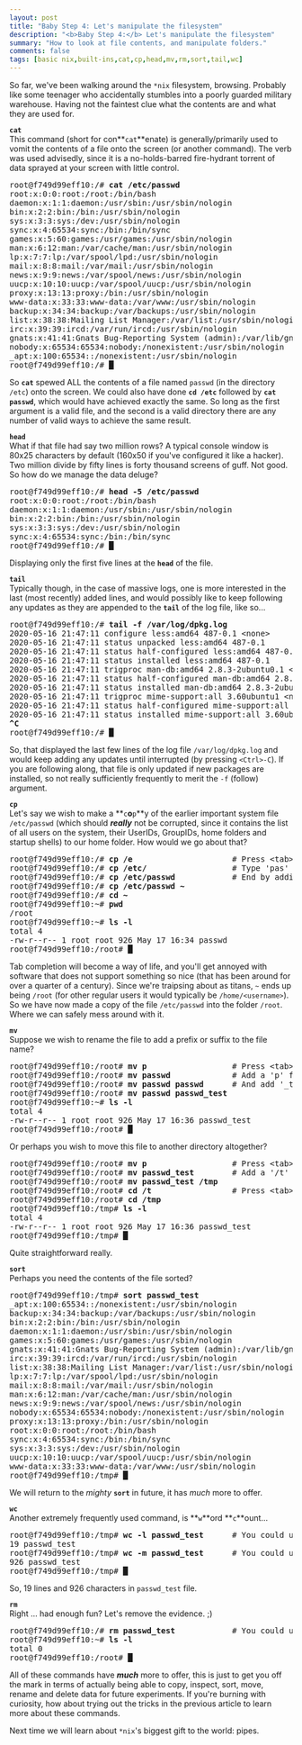 ```yaml
---
layout: post
title: "Baby Step 4: Let's manipulate the filesystem"
description: "<b>Baby Step 4:</b> Let's manipulate the filesystem"
summary: "How to look at file contents, and manipulate folders."
comments: false
tags: [basic nix,built-ins,cat,cp,head,mv,rm,sort,tail,wc]
---
```


So far, we've been walking around the `*nix` filesystem, browsing. Probably like some teenager who accidentally stumbles into a poorly guarded military warehouse. Having not the faintest clue what the contents are and what they are used for.

**`cat`**<br />
This command (short for con**`cat`**enate) is generally/primarily used to vomit the contents of a file onto the screen (or another command). The verb was used advisedly, since it is a no-holds-barred fire-hydrant torrent of data sprayed at your screen with little control.
<pre>
root@f749d99eff10:/# <b>cat /etc/passwd</b>
root:x:0:0:root:/root:/bin/bash
daemon:x:1:1:daemon:/usr/sbin:/usr/sbin/nologin
bin:x:2:2:bin:/bin:/usr/sbin/nologin
sys:x:3:3:sys:/dev:/usr/sbin/nologin
sync:x:4:65534:sync:/bin:/bin/sync
games:x:5:60:games:/usr/games:/usr/sbin/nologin
man:x:6:12:man:/var/cache/man:/usr/sbin/nologin
lp:x:7:7:lp:/var/spool/lpd:/usr/sbin/nologin
mail:x:8:8:mail:/var/mail:/usr/sbin/nologin
news:x:9:9:news:/var/spool/news:/usr/sbin/nologin
uucp:x:10:10:uucp:/var/spool/uucp:/usr/sbin/nologin
proxy:x:13:13:proxy:/bin:/usr/sbin/nologin
www-data:x:33:33:www-data:/var/www:/usr/sbin/nologin
backup:x:34:34:backup:/var/backups:/usr/sbin/nologin
list:x:38:38:Mailing List Manager:/var/list:/usr/sbin/nologin
irc:x:39:39:ircd:/var/run/ircd:/usr/sbin/nologin
gnats:x:41:41:Gnats Bug-Reporting System (admin):/var/lib/gnats:/usr/sbin/nologin
nobody:x:65534:65534:nobody:/nonexistent:/usr/sbin/nologin
_apt:x:100:65534::/nonexistent:/usr/sbin/nologin
root@f749d99eff10:/# <b>&block;</b>
</pre>
So **`cat`** spewed ALL the contents of a file named `passwd` (in the directory `/etc`) onto the screen. We could also have done **`cd /etc`** followed by **`cat passwd`**, which would have achieved exactly the same. So long as the first argument is a valid file, and the second is a valid directory there are any number of valid ways to achieve the same result.

**`head`**<br />
What if that file had say two million rows? A typical console window is 80x25 characters by default (160x50 if you've configured it like a hacker). Two million divide by fifty lines is forty thousand screens of guff. Not good. So how do we manage the data deluge?
<pre>
root@f749d99eff10:/# <b>head -5 /etc/passwd</b>
root:x:0:0:root:/root:/bin/bash
daemon:x:1:1:daemon:/usr/sbin:/usr/sbin/nologin
bin:x:2:2:bin:/bin:/usr/sbin/nologin
sys:x:3:3:sys:/dev:/usr/sbin/nologin
sync:x:4:65534:sync:/bin:/bin/sync
root@f749d99eff10:/# <b>&block;</b>
</pre>
Displaying only the first five lines at the **`head`** of the file.

**`tail`**<br />
Typically though, in the case of massive logs, one is more interested in the last (most recently) added lines, and would possibly like to keep following any updates as they are appended to the **`tail`** of the log file, like so...
<pre>
root@f749d99eff10:/# <b>tail -f /var/log/dpkg.log</b>
2020-05-16 21:47:11 configure less:amd64 487-0.1 &lt;none&gt;
2020-05-16 21:47:11 status unpacked less:amd64 487-0.1
2020-05-16 21:47:11 status half-configured less:amd64 487-0.1
2020-05-16 21:47:11 status installed less:amd64 487-0.1
2020-05-16 21:47:11 trigproc man-db:amd64 2.8.3-2ubuntu0.1 &lt;none&gt;
2020-05-16 21:47:11 status half-configured man-db:amd64 2.8.3-2ubuntu0.1
2020-05-16 21:47:11 status installed man-db:amd64 2.8.3-2ubuntu0.1
2020-05-16 21:47:11 trigproc mime-support:all 3.60ubuntu1 &lt;none&gt;
2020-05-16 21:47:11 status half-configured mime-support:all 3.60ubuntu1
2020-05-16 21:47:11 status installed mime-support:all 3.60ubuntu1
<b>^C</b>
root@f749d99eff10:/# <b>&block;</b>
</pre>
So, that displayed the last few lines of the log file `/var/log/dpkg.log` and would keep adding any updates until interrupted (by pressing `<Ctrl>-C`). If you are following along, that file is only updated if new packages are installed, so not really sufficiently frequently to merit the `-f` (follow) argument.

**`cp`**<br />
Let's say we wish to make a **`c`**o**`p`**y of the earlier important system file `/etc/passwd` (which should ***really*** not be corrupted, since it contains the list of all users on the system, their UserIDs, GroupIDs, home folders and startup shells) to our home folder. How would we go about that?
<pre>
root@f749d99eff10:/# <b>cp /e</b>                     # Press &lt;tab&gt; to complete to...
root@f749d99eff10:/# <b>cp /etc/</b>                  # Type 'pas' and press &lt;tab&gt; to complete to...
root@f749d99eff10:/# <b>cp /etc/passwd</b>            # End by adding &lt;space&gt;~
root@f749d99eff10:/# <b>cp /etc/passwd ~</b>
root@f749d99eff10:/# <b>cd ~</b>
root@f749d99eff10:~# <b>pwd</b>
/root
root@f749d99eff10:~# <b>ls -l</b>
total 4
-rw-r--r-- 1 root root 926 May 17 16:34 passwd
root@f749d99eff10:/root# <b>&block;</b>
</pre>
Tab completion will become a way of life, and you'll get annoyed with software that does not support something so nice (that has been around for over a quarter of a century).
Since we're traipsing about as titans, `~` ends up being `/root` (for other regular users it would typically be `/home/<username>`). So we have now made a copy of the file `/etc/passwd` into the folder `/root`. Where we can safely mess around with it.

**`mv`**<br />
Suppose we wish to rename the file to add a prefix or suffix to the file name?
<pre>
root@f749d99eff10:/root# <b>mv p</b>                  # Press &lt;tab&gt; to complete to...
root@f749d99eff10:/root# <b>mv passwd</b>             # Add a 'p' followed &lt;tab&gt; to complete to...
root@f749d99eff10:/root# <b>mv passwd passwd</b>      # And add '_test' to the end, like so...
root@f749d99eff10:/root# <b>mv passwd passwd_test</b>
root@f749d99eff10:~# <b>ls -l</b>
total 4
-rw-r--r-- 1 root root 926 May 17 16:36 passwd_test
root@f749d99eff10:/root# <b>&block;</b>
</pre>
Or perhaps you wish to move this file to another directory altogether?
<pre>
root@f749d99eff10:/root# <b>mv p</b>                  # Press &lt;tab&gt; to complete to...
root@f749d99eff10:/root# <b>mv passwd_test</b>        # Add a '/t' followed &lt;tab&gt; to complete to...
root@f749d99eff10:/root# <b>mv passwd_test /tmp</b>
root@f749d99eff10:/root# <b>cd /t</b>                 # Press &lt;tab&gt; to complete to...
root@f749d99eff10:/root# <b>cd /tmp</b>
root@f749d99eff10:/tmp# <b>ls -l</b>
total 4
-rw-r--r-- 1 root root 926 May 17 16:36 passwd_test
root@f749d99eff10:/tmp# <b>&block;</b>
</pre>
Quite straightforward really.

**`sort`**<br />
Perhaps you need the contents of the file sorted?
<pre>
root@f749d99eff10:/tmp# <b>sort passwd_test</b>
_apt:x:100:65534::/nonexistent:/usr/sbin/nologin
backup:x:34:34:backup:/var/backups:/usr/sbin/nologin
bin:x:2:2:bin:/bin:/usr/sbin/nologin
daemon:x:1:1:daemon:/usr/sbin:/usr/sbin/nologin
games:x:5:60:games:/usr/games:/usr/sbin/nologin
gnats:x:41:41:Gnats Bug-Reporting System (admin):/var/lib/gnats:/usr/sbin/nologin
irc:x:39:39:ircd:/var/run/ircd:/usr/sbin/nologin
list:x:38:38:Mailing List Manager:/var/list:/usr/sbin/nologin
lp:x:7:7:lp:/var/spool/lpd:/usr/sbin/nologin
mail:x:8:8:mail:/var/mail:/usr/sbin/nologin
man:x:6:12:man:/var/cache/man:/usr/sbin/nologin
news:x:9:9:news:/var/spool/news:/usr/sbin/nologin
nobody:x:65534:65534:nobody:/nonexistent:/usr/sbin/nologin
proxy:x:13:13:proxy:/bin:/usr/sbin/nologin
root:x:0:0:root:/root:/bin/bash
sync:x:4:65534:sync:/bin:/bin/sync
sys:x:3:3:sys:/dev:/usr/sbin/nologin
uucp:x:10:10:uucp:/var/spool/uucp:/usr/sbin/nologin
www-data:x:33:33:www-data:/var/www:/usr/sbin/nologin
root@f749d99eff10:/tmp# <b>&block;</b>
</pre>
We will return to the *mighty* **`sort`** in future, it has *much* more to offer.

**`wc`**<br />
Another extremely frequently used command, is **`w`**ord **`c`**ount...
<pre>
root@f749d99eff10:/tmp# <b>wc -l passwd_test</b>      # You could use some &lt;tab&gt;-completion here?
19 passwd_test
root@f749d99eff10:/tmp# <b>wc -m passwd_test</b>      # You could use some &lt;tab&gt;-completion here?
926 passwd_test
root@f749d99eff10:/tmp# <b>&block;</b>
</pre>
So, 19 lines and 926 characters in `passwd_test` file.

**`rm`**<br />
Right ... had enough fun? Let's remove the evidence. ;)
<pre>
root@f749d99eff10:/# <b>rm passwd_test</b>            # You could use some &lt;tab&gt;-completion here?
root@f749d99eff10:~# <b>ls -l</b>
total 0
root@f749d99eff10:/root# <b>&block;</b>
</pre>

All of these commands have ***much*** more to offer, this is just to get you off the mark in terms of actually being able to copy, inspect, sort, move, rename and delete data for future experiments. If you're burning with curiosity, how about trying out the tricks in the previous article to learn more about these commands.

Next time we will learn about `*nix`'s biggest gift to the world: pipes.